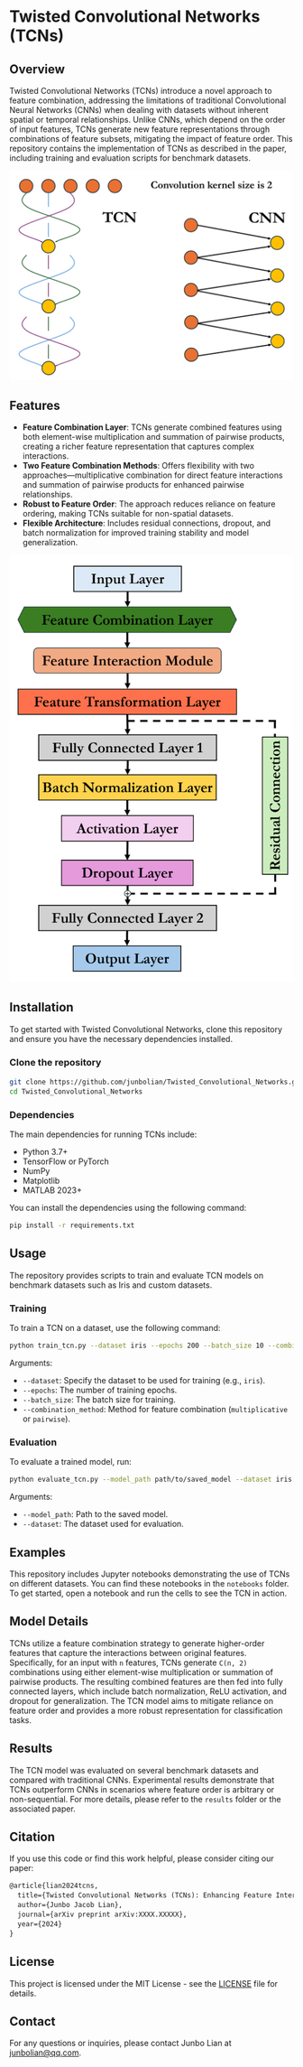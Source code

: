 # Twisted Convolutional Networks (TCNs)

## Overview

Twisted Convolutional Networks (TCNs) introduce a novel approach to feature combination, addressing the limitations of traditional Convolutional Neural Networks (CNNs) when dealing with datasets without inherent spatial or temporal relationships. Unlike CNNs, which depend on the order of input features, TCNs generate new feature representations through combinations of feature subsets, mitigating the impact of feature order. This repository contains the implementation of TCNs as described in the paper, including training and evaluation scripts for benchmark datasets.

![TCN vs CNN Comparison](TCN.vs.CNN.png)

## Features

- **Feature Combination Layer**: TCNs generate combined features using both element-wise multiplication and summation of pairwise products, creating a richer feature representation that captures complex interactions.
- **Two Feature Combination Methods**: Offers flexibility with two approaches—multiplicative combination for direct feature interactions and summation of pairwise products for enhanced pairwise relationships.
- **Robust to Feature Order**: The approach reduces reliance on feature ordering, making TCNs suitable for non-spatial datasets.
- **Flexible Architecture**: Includes residual connections, dropout, and batch normalization for improved training stability and model generalization.

![TCN_Architecture](TCN_Architecture.png)

## Installation

To get started with Twisted Convolutional Networks, clone this repository and ensure you have the necessary dependencies installed.

### Clone the repository

```bash
git clone https://github.com/junbolian/Twisted_Convolutional_Networks.git
cd Twisted_Convolutional_Networks
```

### Dependencies

The main dependencies for running TCNs include:

- Python 3.7+
- TensorFlow or PyTorch
- NumPy
- Matplotlib
- MATLAB 2023+

You can install the dependencies using the following command:

```bash
pip install -r requirements.txt
```

## Usage

The repository provides scripts to train and evaluate TCN models on benchmark datasets such as Iris and custom datasets.

### Training

To train a TCN on a dataset, use the following command:

```bash
python train_tcn.py --dataset iris --epochs 200 --batch_size 10 --combination_method pairwise
```

Arguments:

- `--dataset`: Specify the dataset to be used for training (e.g., `iris`).
- `--epochs`: The number of training epochs.
- `--batch_size`: The batch size for training.
- `--combination_method`: Method for feature combination (`multiplicative` or `pairwise`).

### Evaluation

To evaluate a trained model, run:

```bash
python evaluate_tcn.py --model_path path/to/saved_model --dataset iris
```

Arguments:

- `--model_path`: Path to the saved model.
- `--dataset`: The dataset used for evaluation.

## Examples

This repository includes Jupyter notebooks demonstrating the use of TCNs on different datasets. You can find these notebooks in the `notebooks` folder. To get started, open a notebook and run the cells to see the TCN in action.

## Model Details

TCNs utilize a feature combination strategy to generate higher-order features that capture the interactions between original features. Specifically, for an input with `n` features, TCNs generate `C(n, 2)` combinations using either element-wise multiplication or summation of pairwise products. The resulting combined features are then fed into fully connected layers, which include batch normalization, ReLU activation, and dropout for generalization. The TCN model aims to mitigate reliance on feature order and provides a more robust representation for classification tasks.

## Results

The TCN model was evaluated on several benchmark datasets and compared with traditional CNNs. Experimental results demonstrate that TCNs outperform CNNs in scenarios where feature order is arbitrary or non-sequential. For more details, please refer to the `results` folder or the associated paper.

## Citation

If you use this code or find this work helpful, please consider citing our paper:

```latex
@article{lian2024tcns,
  title={Twisted Convolutional Networks (TCNs): Enhancing Feature Interactions for Non-Spatial Data Classification},
  author={Junbo Jacob Lian},
  journal={arXiv preprint arXiv:XXXX.XXXXX},
  year={2024}
}
```

## License

This project is licensed under the MIT License - see the [LICENSE](LICENSE) file for details.

## Contact

For any questions or inquiries, please contact Junbo Lian at [junbolian@qq.com](mailto:junbolian@qq.com).
